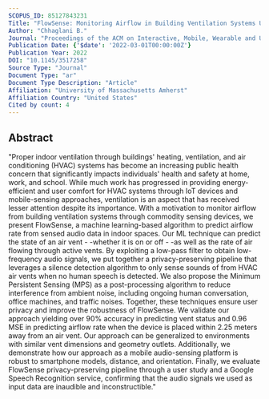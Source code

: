 ```yaml
---
SCOPUS_ID: 85127843231
Title: "FlowSense: Monitoring Airflow in Building Ventilation Systems Using Audio Sensing"
Author: "Chhaglani B."
Journal: "Proceedings of the ACM on Interactive, Mobile, Wearable and Ubiquitous Technologies"
Publication Date: {'$date': '2022-03-01T00:00:00Z'}
Publication Year: 2022
DOI: "10.1145/3517258"
Source Type: "Journal"
Document Type: "ar"
Document Type Description: "Article"
Affiliation: "University of Massachusetts Amherst"
Affiliation Country: "United States"
Cited by count: 4
---
```


## Abstract
"Proper indoor ventilation through buildings' heating, ventilation, and air conditioning (HVAC) systems has become an increasing public health concern that significantly impacts individuals' health and safety at home, work, and school. While much work has progressed in providing energy-efficient and user comfort for HVAC systems through IoT devices and mobile-sensing approaches, ventilation is an aspect that has received lesser attention despite its importance. With a motivation to monitor airflow from building ventilation systems through commodity sensing devices, we present FlowSense, a machine learning-based algorithm to predict airflow rate from sensed audio data in indoor spaces. Our ML technique can predict the state of an air vent - -whether it is on or off - -as well as the rate of air flowing through active vents. By exploiting a low-pass filter to obtain low-frequency audio signals, we put together a privacy-preserving pipeline that leverages a silence detection algorithm to only sense sounds of from HVAC air vents when no human speech is detected. We also propose the Minimum Persistent Sensing (MPS) as a post-processing algorithm to reduce interference from ambient noise, including ongoing human conversation, office machines, and traffic noises. Together, these techniques ensure user privacy and improve the robustness of FlowSense. We validate our approach yielding over 90% accuracy in predicting vent status and 0.96 MSE in predicting airflow rate when the device is placed within 2.25 meters away from an air vent. Our approach can be generalized to environments with similar vent dimensions and geometry outlets. Additionally, we demonstrate how our approach as a mobile audio-sensing platform is robust to smartphone models, distance, and orientation. Finally, we evaluate FlowSense privacy-preserving pipeline through a user study and a Google Speech Recognition service, confirming that the audio signals we used as input data are inaudible and inconstructible."
